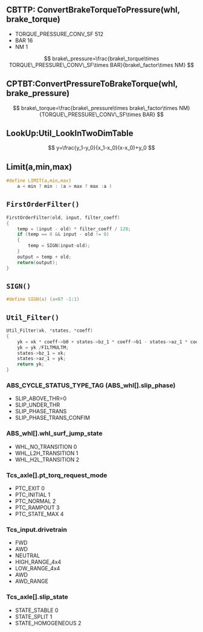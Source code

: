
## CBTTP: ConvertBrakeTorqueToPressure(whl, brake_torque)

- TORQUE_PRESSURE_CONV_SF 512
- BAR 16
- NM 1

$$
brake\_pressure=\frac{brake\_torque\times TORQUE\_PRESSURE\_CONV\_SF\times  BAR}{brake\_factor\times NM}
$$

## CPTBT:ConvertPressureToBrakeTorque(whl, brake_pressure)

$$
brake\_torque=\frac{brake\_pressure\times brake\_factor\times NM}{TORQUE\_PRESSURE\_CONV\_SF\times  BAR}
$$

## LookUp:Util_LookInTwoDimTable

$$
y=\frac{y_1-y_0}{x_1-x_0}(x-x_0)+y_0
$$

## Limit(a,min,max)

```c
#define LIMIT(a,min,max)
	a < min ? min : (a > max ? max :a )
```

## `FirstOrderFilter()`

```c
FirstOrderFilter(old, input, filter_coeff)
{
    temp = (input - old) * filter_coeff / 128;
    if (temp == 0 && input - old != 0)
    {
        temp = SIGN(input-old); 
    }
    output = temp + old;
    return(output);
}
```

## `SIGN()`

```c
#define SIGN(a) (a<0? -1:1)
```

## `Util_Filter()`

```c
Util_Filter(xk, *states, *coeff)
{
    yk = xk * coeff->b0 + states->bz_1 * coeff->b1 - states->az_1 * coeff->al;
    yk = yk /FILTMULTM;
    states->bz_1 = xk;
    states->az_1 = yk;
    return yk;
}
```

### ABS_CYCLE_STATUS_TYPE_TAG (ABS_whl[].slip_phase)
- SLIP_ABOVE_THR=0
- SLIP_UNDER_THR
- SLIP_PHASE_TRANS
- SLIP_PHASE_TRANS_CONFIM

### ABS_whl[].whl_surf_jump_state
- WHL_NO_TRANSITION 0
- WHL_L2H_TRANSITION 1
- WHL_H2L_TRANSITION 2

### Tcs_axle[].pt_torq_request_mode
- PTC_EXIT 0
- PTC_INITIAL 1
- PTC_NORMAL  2
- PTC_RAMPOUT 3
- PTC_STATE_MAX 4

### Tcs_input.drivetrain
- FWD
- AWD
- NEUTRAL
- HIGH_RANGE_4x4
- LOW_RANGE_4x4
- AWD
- AWD_RANGE

### Tcs_axle[].slip_state
- STATE_STABLE 0
- STATE_SPLIT 1
- STATE_HOMOGENEOUS 2